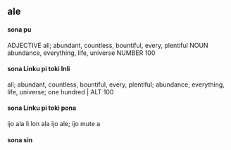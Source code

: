 ## ale

#### sona pu

ADJECTIVE all; abundant, countless, bountiful, every, plentiful
NOUN abundance, everything, life, universe
NUMBER 100

#### sona Linku pi toki Inli

all; abundant, countless, bountiful, every, plentiful; abundance, everything, life, universe; one hundred | ALT 100

#### sona Linku pi toki pona

ijo ala li lon ala ijo ale; ijo mute a

#### sona sin

